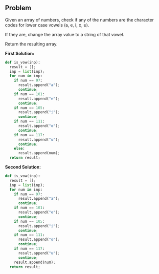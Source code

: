 ## Problem

Given an array of numbers, check if any of the numbers are the character codes for lower case vowels (a, e, i, o, u).

If they are, change the array value to a string of that vowel.

Return the resulting array.

**First Solution:**
```python
def is_vow(inp):
  result = [];
  inp = list(inp);
  for num in inp:
    if num == 97:
      result.append("a");
      continue;
    if num == 101:
      result.append("e");
      continue;
    if num == 105:
      result.append("i");
      continue;
    if num == 111:
      result.append("o");
      continue;
    if num == 117:
      result.append("u");
      continue;
    else:
      result.append(num);
  return result;
```

**Second Solution:**
```python
def is_vow(inp):
  result = [];
  inp = list(inp);
  for num in inp:
    if num == 97:
      result.append("a");
      continue;
    if num == 101:
      result.append("e");
      continue;
    if num == 105:
      result.append("i");
      continue;
    if num == 111:
      result.append("o");
      continue;
    if num == 117:
      result.append("u");
      continue;
    result.append(num);
  return result;
```